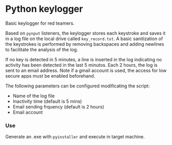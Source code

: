 # Python keylogger
Basic keylogger for red teamers.  

Based on `pynput` listeners, the keylogger stores each keystroke and saves it in a log file on the local drive called `key_record.txt`. A basic sanitization of the keystrokes is performed by removing backspaces and adding newlines to facilitate the analysis of the log.  

If no key is detected in 5 minutes, a line is inserted in the log indicating no activity has been detected in the last 5 minutos. Each 2 hours, the log is sent to an email address. Note if a gmail account is used, the access for low secure apps must be enabled beforehand.  

The following parameters can be configured modificating the script:
- Name of the log file
- Inactivity time (default is 5 mins)
- Email sending frquency (default is 2 hours)
- Email account

### Use
Generate an .exe with `pyinstaller` and execute in target machine.
